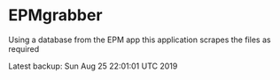 # EPMgrabber
Using a database from the EPM app this application scrapes the files as required


Latest backup: Sun Aug 25 22:01:01 UTC 2019
